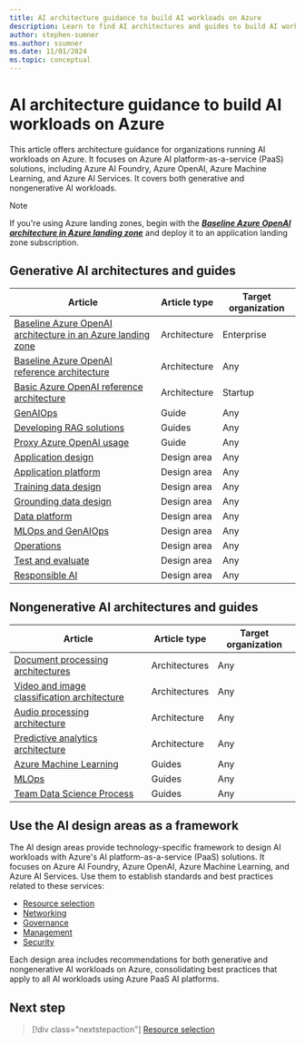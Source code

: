 ```yaml
---
title: AI architecture guidance to build AI workloads on Azure
description: Learn to find AI architectures and guides to build AI workloads with Azure AI platform services (PaaS).
author: stephen-sumner
ms.author: ssumner
ms.date: 11/01/2024
ms.topic: conceptual
---
```


# AI architecture guidance to build AI workloads on Azure

This article offers architecture guidance for organizations running AI workloads on Azure. It focuses on Azure AI platform-as-a-service (PaaS) solutions, including Azure AI Foundry, Azure OpenAI, Azure Machine Learning, and Azure AI Services. It covers both generative and nongenerative AI workloads.

> [!NOTE]
> If you're using Azure landing zones, begin with the ***[Baseline Azure OpenAI architecture in Azure landing zone](/azure/architecture/ai-ml/architecture/azure-openai-baseline-landing-zone)*** and deploy it to an application landing zone subscription.

## Generative AI architectures and guides

| Article | Article type | Target organization |
|--------------|--------------|-------------|
| [Baseline Azure OpenAI architecture in an Azure landing zone](/azure/architecture/ai-ml/architecture/azure-openai-baseline-landing-zone)| Architecture | Enterprise |
| [Baseline Azure OpenAI reference architecture](/azure/architecture/ai-ml/architecture/baseline-openai-e2e-chat)| Architecture | Any |
| [Basic Azure OpenAI reference architecture](/azure/architecture/ai-ml/architecture/basic-openai-e2e-chat)| Architecture | Startup |
| [GenAIOps](/azure/architecture/ai-ml/guide/genaiops-for-mlops) | Guide| Any |
| [Developing RAG solutions](/azure/architecture/ai-ml/guide/rag/rag-solution-design-and-evaluation-guide) | Guides| Any |
| [Proxy Azure OpenAI usage](/azure/architecture/ai-ml/guide/azure-openai-gateway-guide) | Guide| Any |
| [Application design](/azure/well-architected/ai/application-design) | Design area | Any |
| [Application platform](/azure/well-architected/ai/application-platform)| Design area | Any |
| [Training data design](/azure/well-architected/ai/training-data-design) | Design area | Any |
| [Grounding data design](/azure/well-architected/ai/grounding-data-design) | Design area | Any |
| [Data platform](/azure/well-architected/ai/data-platform) | Design area | Any |
| [MLOps and GenAIOps](/azure/well-architected/ai/mlops-genaiops) | Design area | Any |
| [Operations](/azure/well-architected/ai/operations) | Design area | Any |
| [Test and evaluate](/azure/well-architected/ai/test) | Design area | Any |
| [Responsible AI](/azure/well-architected/ai/responsible-ai) | Design area | Any |

## Nongenerative AI architectures and guides

| Article | Article type | Target organization |
|------------|--------------|-------------|
| [Document processing architectures](/azure/architecture/ai-ml/architecture/automate-document-classification-durable-functions) | Architectures | Any |
| [Video and image classification architecture](/azure/architecture/ai-ml/architecture/analyze-video-computer-vision-machine-learning)| Architectures |Any |
| [Audio processing architecture](/azure/architecture/ai-ml/openai/architecture/call-center-openai-analytics) | Architecture | Any|
| [Predictive analytics architecture](/azure/architecture/ai-ml/idea/personalized-offers)| Architecture | Any|
| [Azure Machine Learning](/azure/architecture/ai-ml/#azure-machine-learning)| Guides | Any |
| [MLOps](/azure/architecture/ai-ml/guide/machine-learning-operations-v2)| Guides|Any |
| [Team Data Science Process](/azure/architecture/data-science-process/overview) | Guides|Any |

## Use the AI design areas as a framework

The AI design areas provide technology-specific framework to design AI workloads with Azure's AI platform-as-a-service (PaaS) solutions. It focuses on Azure AI Foundry, Azure OpenAI, Azure Machine Learning, and Azure AI Services. Use them to establish standards and best practices related to these services:

- [Resource selection](./resource-selection.md)
- [Networking](./networking.md)
- [Governance](./governance.md)
- [Management](./management.md)
- [Security](./security.md)

Each design area includes recommendations for both generative and nongenerative AI workloads on Azure, consolidating best practices that apply to all AI workloads using Azure PaaS AI platforms.

## Next step

> [!div class="nextstepaction"]
> [Resource selection](./resource-selection.md)
